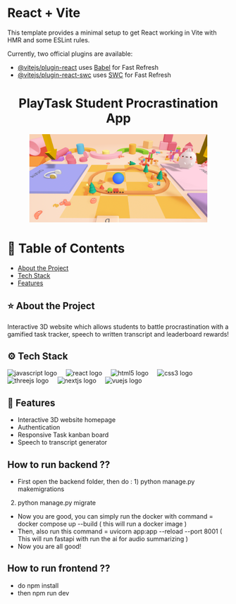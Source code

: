 # React + Vite

This template provides a minimal setup to get React working in Vite with HMR and some ESLint rules.

Currently, two official plugins are available:

- [@vitejs/plugin-react](https://github.com/vitejs/vite-plugin-react/blob/main/packages/plugin-react/README.md) uses [Babel](https://babeljs.io/) for Fast Refresh
- [@vitejs/plugin-react-swc](https://github.com/vitejs/vite-plugin-react-swc) uses [SWC](https://swc.rs/) for Fast Refresh

<h1 align="center" id="title">PlayTask Student Procrastination App</h1>

<div align="center">
  <img height="200" src="https://github.com/isha-k/webHack/blob/main/playTask.png"  />
</div>

# 📔 Table of Contents
- [About the Project](#about-the-project)
- [Tech Stack](#tech-stack)
- [Features](#features)

## ⭐ About the Project
Interactive 3D website which allows students to battle procrastination with a gamified task tracker, speech to written transcript and leaderboard rewards!

## ⚙️ Tech Stack
<div align="left">
  <img src="https://cdn.jsdelivr.net/gh/devicons/devicon/icons/javascript/javascript-original.svg" height="40" alt="javascript logo"  />
  <img width="12" />
  <img src="https://cdn.jsdelivr.net/gh/devicons/devicon/icons/react/react-original.svg" height="40" alt="react logo"  />
  <img width="12" />
  <img src="https://cdn.jsdelivr.net/gh/devicons/devicon/icons/html5/html5-original.svg" height="40" alt="html5 logo"  />
  <img width="12" />
  <img src="https://cdn.jsdelivr.net/gh/devicons/devicon/icons/css3/css3-original.svg" height="40" alt="css3 logo"  />
  <img width="12" />
  <img src="https://cdn.jsdelivr.net/gh/devicons/devicon/icons/threejs/threejs-original.svg" height="40" alt="threejs logo"  />
  <img width="12" />
  <img src="https://cdn.jsdelivr.net/gh/devicons/devicon/icons/nextjs/nextjs-original.svg" height="40" alt="nextjs logo"  />
  <img width="12" />
  <img src="https://cdn.jsdelivr.net/gh/devicons/devicon/icons/vuejs/vuejs-original.svg" height="40" alt="vuejs logo"  />
</div>

## 🧐 Features
- Interactive 3D website homepage
- Authentication
- Responsive Task kanban board
- Speech to transcript generator



## How to run backend ??
- First open the backend folder, then do : 1) python manage.py makemigrations  
2) python manage.py migrate 
- Now you are good, you can simply run the docker with command = docker compose up --build ( this will run a docker image )
- Then, also run this command = uvicorn app:app --reload --port 8001 ( This will run fastapi with run the ai for audio summarizing )
- Now you are all good! 


## How to run frontend ??

- do npm install 
- then npm run dev


